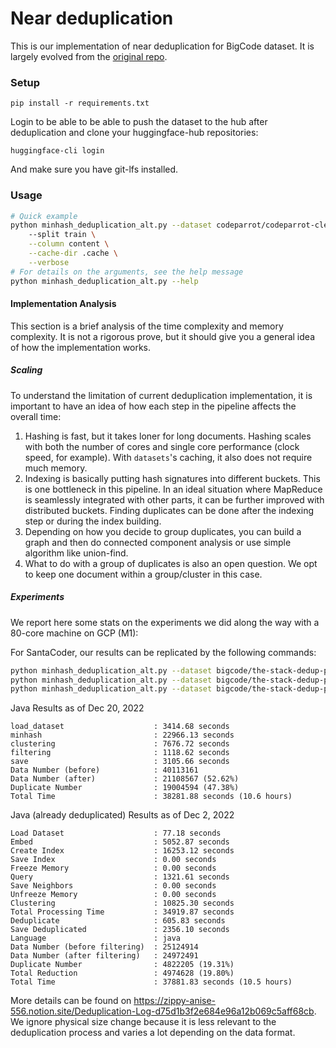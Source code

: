 # Near deduplication

This is our implementation of near deduplication for BigCode dataset. It is largely evolved from the [original repo](https://github.com/bigcode-project/bigcode-dataset).

### Setup

````
pip install -r requirements.txt
````

Login to be able to be able to push the dataset to the hub after deduplication and clone your huggingface-hub repositories:

````
huggingface-cli login
````

And make sure you have git-lfs installed.

### Usage

```bash
# Quick example
python minhash_deduplication_alt.py --dataset codeparrot/codeparrot-clean-valid \  
    --split train \
    --column content \
    --cache-dir .cache \
    --verbose
# For details on the arguments, see the help message
python minhash_deduplication_alt.py --help
```

#### Implementation Analysis

This section is a brief analysis of the time complexity and memory complexity. It is not a rigorous prove, but it should give you a general idea of how the implementation works.

##### Scaling

To understand the limitation of current deduplication implementation, it is important to have an idea of how each step in the pipeline affects the overall time:
1. Hashing is fast, but it takes loner for long documents. Hashing scales with both the number of cores and single core performance (clock speed, for example). With `datasets`'s caching, it also does not require much memory.
2. Indexing is basically putting hash signatures into different buckets. This is one bottleneck in this pipeline. In an ideal situation where MapReduce is seamlessly integrated with other parts, it can be further improved with distributed buckets. Finding duplicates can be done after the indexing step or during the index building.
4. Depending on how you decide to group duplicates, you can build a graph and then do connected component analysis or use simple algorithm like union-find.
5. What to do with a group of duplicates is also an open question. We opt to keep one document within a group/cluster in this case.

##### Experiments

We report here some stats on the experiments we did along the way with a 80-core machine on GCP (M1):

For SantaCoder, our results can be replicated by the following commands:

```bash
python minhash_deduplication_alt.py --dataset bigcode/the-stack-dedup-pjj --data-dir data/java --revision v1.1.a1 --cache-dir cache2 --ngram-size 5 --threshold 0.7 --min-token-length 10 --fast
python minhash_deduplication_alt.py --dataset bigcode/the-stack-dedup-pjj --data-dir data/javascript --revision v1.1.a1 --cache-dir cache2 --ngram-size 5 --threshold 0.7 --min-token-length 10 --fast
python minhash_deduplication_alt.py --dataset bigcode/the-stack-dedup-pjj --data-dir data/python --revision v1.1.a1 --cache-dir cache2 --ngram-size 5 --threshold 0.7 --min-token-length 10 --fast
```

Java Results as of Dec 20, 2022
```
load_dataset                    : 3414.68 seconds
minhash                         : 22966.13 seconds
clustering                      : 7676.72 seconds
filtering                       : 1118.62 seconds
save                            : 3105.66 seconds
Data Number (before)            : 40113161
Data Number (after)             : 21108567 (52.62%)
Duplicate Number                : 19004594 (47.38%)
Total Time                      : 38281.88 seconds (10.6 hours)
```


Java (already deduplicated) Results as of Dec 2, 2022
```
Load Dataset                    : 77.18 seconds                                                                                       
Embed                           : 5052.87 seconds                                                                                     
Create Index                    : 16253.12 seconds                                                                                    
Save Index                      : 0.00 seconds                                                                                        
Freeze Memory                   : 0.00 seconds                                                                                        
Query                           : 1321.61 seconds                                                                                     
Save Neighbors                  : 0.00 seconds                                                                                        
Unfreeze Memory                 : 0.00 seconds                                                                                        
Clustering                      : 10825.30 seconds                                                                                    
Total Processing Time           : 34919.87 seconds                                                                                    
Deduplicate                     : 605.83 seconds                                                                                      
Save Deduplicated               : 2356.10 seconds                                                                                     
Language                        : java                                                                                                
Data Number (before filtering)  : 25124914                                                                                            
Data Number (after filtering)   : 24972491                                                                                            
Duplicate Number                : 4822205 (19.31%)                                                                                    
Total Reduction                 : 4974628 (19.80%)                                                                                    
Total Time                      : 37881.83 seconds (10.5 hours)                                                                        
```

More details can be found on https://zippy-anise-556.notion.site/Deduplication-Log-d75d1b3f2e684e96a12b069c5aff68cb. We ignore physical size change because it is less relevant to the deduplication process and varies a lot depending on the data format.
